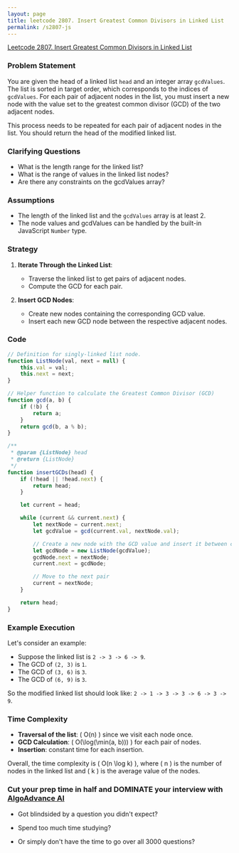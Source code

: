 ```yaml
---
layout: page
title: leetcode 2807. Insert Greatest Common Divisors in Linked List
permalink: /s2807-js
---
```

[Leetcode 2807. Insert Greatest Common Divisors in Linked List](https://algoadvance.github.io/algoadvance/l2807)
### Problem Statement

You are given the head of a linked list `head` and an integer array `gcdValues`. The list is sorted in target order, which corresponds to the indices of `gcdValues`. For each pair of adjacent nodes in the list, you must insert a new node with the value set to the greatest common divisor (GCD) of the two adjacent nodes.

This process needs to be repeated for each pair of adjacent nodes in the list. You should return the head of the modified linked list.

### Clarifying Questions

- What is the length range for the linked list?
- What is the range of values in the linked list nodes?
- Are there any constraints on the gcdValues array?

### Assumptions

- The length of the linked list and the `gcdValues` array is at least 2.
- The node values and gcdValues can be handled by the built-in JavaScript `Number` type.

### Strategy

1. **Iterate Through the Linked List**:
    - Traverse the linked list to get pairs of adjacent nodes.
    - Compute the GCD for each pair.

2. **Insert GCD Nodes**:
    - Create new nodes containing the corresponding GCD value.
    - Insert each new GCD node between the respective adjacent nodes.

### Code

```javascript
// Definition for singly-linked list node.
function ListNode(val, next = null) {
    this.val = val;
    this.next = next;
}

// Helper function to calculate the Greatest Common Divisor (GCD)
function gcd(a, b) {
    if (!b) {
        return a;
    }
    return gcd(b, a % b);
}

/**
 * @param {ListNode} head
 * @return {ListNode}
 */
function insertGCDs(head) {
    if (!head || !head.next) {
        return head;
    }

    let current = head;

    while (current && current.next) {
        let nextNode = current.next;
        let gcdValue = gcd(current.val, nextNode.val);

        // Create a new node with the GCD value and insert it between current and nextNode
        let gcdNode = new ListNode(gcdValue);
        gcdNode.next = nextNode;
        current.next = gcdNode;

        // Move to the next pair
        current = nextNode;
    }

    return head;
}
```

### Example Execution

Let's consider an example:

- Suppose the linked list is `2 -> 3 -> 6 -> 9`.
- The GCD of `(2, 3)` is `1`.
- The GCD of `(3, 6)` is `3`.
- The GCD of `(6, 9)` is `3`.

So the modified linked list should look like: `2 -> 1 -> 3 -> 3 -> 6 -> 3 -> 9`.

### Time Complexity

- **Traversal of the list**: \( O(n) \) since we visit each node once.
- **GCD Calculation**: \( O(\log(\min(a, b))) \) for each pair of nodes.
- **Insertion**: constant time for each insertion.

Overall, the time complexity is \( O(n \log k) \), where \( n \) is the number of nodes in the linked list and \( k \) is the average value of the nodes.


### Cut your prep time in half and DOMINATE your interview with [AlgoAdvance AI](https://algoAdvance.com)

- Got blindsided by a question you didn't expect?

- Spend too much time studying?

- Or simply don't have the time to go over all 3000 questions?

